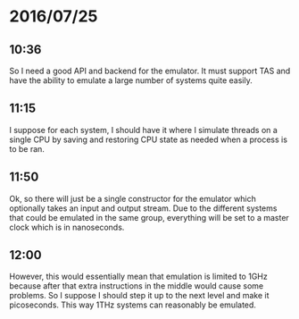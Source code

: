 # 2016/07/25

## 10:36

So I need a good API and backend for the emulator. It must support TAS and have
the ability to emulate a large number of systems quite easily.

## 11:15

I suppose for each system, I should have it where I simulate threads on a
single CPU by saving and restoring CPU state as needed when a process is to be
ran.

## 11:50

Ok, so there will just be a single constructor for the emulator which
optionally takes an input and output stream. Due to the different systems
that could be emulated in the same group, everything will be set to a master
clock which is in nanoseconds.

## 12:00

However, this would essentially mean that emulation is limited to 1GHz because
after that extra instructions in the middle would cause some problems. So I
suppose I should step it up to the next level and make it picoseconds. This
way 1THz systems can reasonably be emulated.

